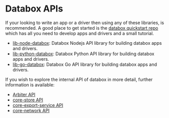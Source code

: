 # Databox APIs

If your looking to write an app or a driver then using any of these libraries, is recommended. A good place to get started is the [databox quickstart repo](https://github.com/me-box/databox-quickstart/) which has all you need to develop apps and drivers and a small tutorial.

* [lib-node-databox](https://github.com/me-box/node-databox): Databox Nodejs API library for building databox apps and drivers.
* [lib-python-databox](https://github.com/me-box/lib-python-databox): Databox Python API library for building databox apps and drivers.
* [lib-go-databox](https://github.com/me-box/lib-go-databox): Databox Go API library for building databox apps and drivers.

If you wish to explore the internal API of databox in more detail, further information is available:

* [Arbiter API](https://github.com/jptmoore/arbiter/blob/master/README.md)
* [core-store API](https://me-box.github.io/zestdb/)
* [core-export-service API](https://github.com/me-box/core-export-service/blob/master/README.md)
* [core-network API](https://github.com/me-box/core-network/blob/master/README.md)